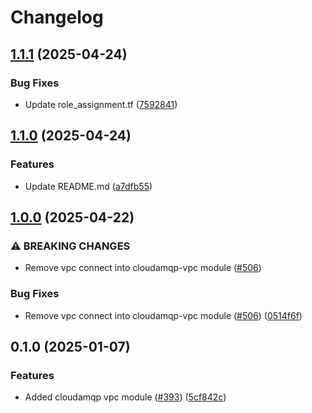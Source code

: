 # Changelog

## [1.1.1](https://github.com/prefapp/tfm/compare/cloudamqp-vpc-v1.1.0...cloudamqp-vpc-v1.1.1) (2025-04-24)


### Bug Fixes

* Update role_assignment.tf ([7592841](https://github.com/prefapp/tfm/commit/75928419415d74de12d2d38a602df7aa703c860e))

## [1.1.0](https://github.com/prefapp/tfm/compare/cloudamqp-vpc-v1.0.0...cloudamqp-vpc-v1.1.0) (2025-04-24)


### Features

* Update README.md ([a7dfb55](https://github.com/prefapp/tfm/commit/a7dfb55b83447cf3ef08d168ab756e791f322e7a))

## [1.0.0](https://github.com/prefapp/tfm/compare/cloudamqp-vpc-v0.1.0...cloudamqp-vpc-v1.0.0) (2025-04-22)


### ⚠ BREAKING CHANGES

* Remove vpc connect into cloudamqp-vpc module ([#506](https://github.com/prefapp/tfm/issues/506))

### Bug Fixes

* Remove vpc connect into cloudamqp-vpc module ([#506](https://github.com/prefapp/tfm/issues/506)) ([0514f6f](https://github.com/prefapp/tfm/commit/0514f6f3d42f3cbd44adadcdf4228fc5c73e6701))

## 0.1.0 (2025-01-07)


### Features

* Added cloudamqp vpc module ([#393](https://github.com/prefapp/tfm/issues/393)) ([5cf842c](https://github.com/prefapp/tfm/commit/5cf842c7190ea1568e52e7d09ab514800f7bda9f))
